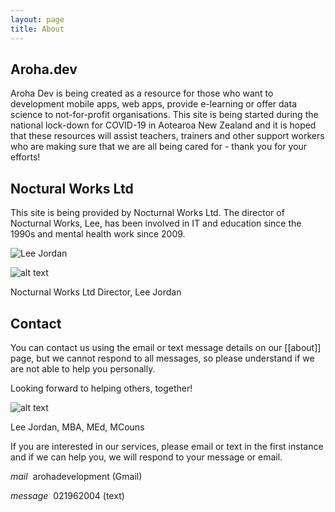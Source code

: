 ```yaml
---
layout: page
title: About
---
```


## Aroha.dev

Aroha Dev is being created as a resource for those who want to development mobile apps, web apps, provide e-learning or offer data science to not-for-profit organisations. This site is being started during the national lock-down for COVID-19 in Aotearoa New Zealand and it is hoped that these resources will assist teachers, trainers and other support workers who are making sure that we are all being cared for - thank you for your efforts!

## Noctural Works Ltd

This site is being provided by Nocturnal Works Ltd. The director of Nocturnal Works, Lee, has been involved in IT and education since the 1990s and mental health work since 2009.

<img src="https://aroha.dev/public/assets/images/lee-jordan-programmer.png" title="Lee Jordan">

![alt text](https://aroha.dev/public/assets/images/lee-jordan-programmer.jpg "Lee Jordan")

Nocturnal Works Ltd Director, Lee Jordan

## Contact

You can contact us using the email or text message details on our [[about]] page, but we cannot respond to all messages, so please understand if we are not able to help you personally.

Looking forward to helping others, together!

![alt text](https://aroha.dev/public/assets/images/lee-jordan.png "Lee Jordan")

Lee Jordan, MBA, MEd, MCouns

<p class="message">
If you are interested in our services, please email or text in the first instance and if we can help you, we will respond to your message or email.
</p>

<p><i class="material-icons-outlined md-48">mail</i>&nbsp;&nbsp;arohadevelopment (Gmail)</p>
<p><i class="material-icons-outlined md-48">message</i>&nbsp;&nbsp;021962004 (text)</p>
